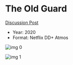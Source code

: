 # The Old Guard

[Discussion Post](https://www.avsforum.com/threads/bass-eq-for-filtered-movies.2995212/post-59929730)

* Year: 2020
* Format: Netflix DD+ Atmos

![img 0](https://i.imgur.com/yEhuyFn.jpg)

![img 1](https://i.imgur.com/QbHrpd9.png)

